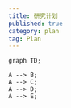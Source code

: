 ```yaml
---
title: 研究计划 
published: true
category: plan
tag: Plan 
---
```


```mermaid
graph TD; 

A --> B;
A --> C;
A --> D;
A --> E;
```
